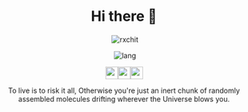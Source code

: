 <div align="center">

<h1 >Hi there 👋</h1>

<p>&nbsp;<img align="center" src="https://github-readme-stats.vercel.app/api?username=rxchit&show_icons=true&theme=tokyonight&locale=en" alt="rxchit" /></p>

  <p>&nbsp;<img align="center" src="https://github-readme-stats.vercel.app/api/top-langs/?username=rxchit&layout=compact&theme=tokyonight&langs_count=8" alt="lang"/></p>

<img src="https://img.icons8.com/plasticine/100/000000/rick-sanchez.png" width=25 /><img src="https://img.icons8.com/plasticine/100/000000/rick-sanchez.png" width=25 /><img src="https://img.icons8.com/plasticine/100/000000/rick-sanchez.png" width=25 />
<p>

To live is to risk it all, Otherwise you're just an inert chunk of randomly assembled molecules drifting wherever the Universe blows you.

</p>

</div>
